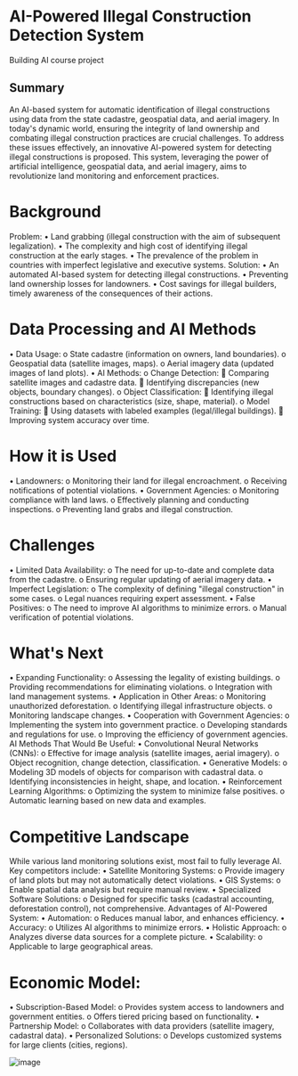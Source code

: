 # AI-Powered Illegal Construction Detection System
Building AI course project

## Summary
An AI-based system for automatic identification of illegal constructions using data from the state cadastre, geospatial data, and aerial imagery. In today's dynamic world, ensuring the integrity of land ownership and combating illegal construction practices are crucial challenges. To address these issues effectively, an innovative AI-powered system for detecting illegal constructions is proposed. This system, leveraging the power of artificial intelligence, geospatial data, and aerial imagery, aims to revolutionize land monitoring and enforcement practices.

# Background
Problem:
•	Land grabbing (illegal construction with the aim of subsequent legalization).
•	The complexity and high cost of identifying illegal construction at the early stages.
•	The prevalence of the problem in countries with imperfect legislative and executive systems.
Solution:
•	An automated AI-based system for detecting illegal constructions.
•	Preventing land ownership losses for landowners.
•	Cost savings for illegal builders, timely awareness of the consequences of their actions.

# Data Processing and AI Methods
•	Data Usage:
o	State cadastre (information on owners, land boundaries).
o	Geospatial data (satellite images, maps).
o	Aerial imagery data (updated images of land plots).
•	AI Methods:
o	Change Detection:
	Comparing satellite images and cadastre data.
	Identifying discrepancies (new objects, boundary changes).
o	Object Classification:
	Identifying illegal constructions based on characteristics (size, shape, material).
o	Model Training:
	Using datasets with labeled examples (legal/illegal buildings).
	Improving system accuracy over time.

# How it is Used
•	Landowners:
o	Monitoring their land for illegal encroachment.
o	Receiving notifications of potential violations.
•	Government Agencies:
o	Monitoring compliance with land laws.
o	Effectively planning and conducting inspections.
o	Preventing land grabs and illegal construction.

# Challenges
•	Limited Data Availability:
o	The need for up-to-date and complete data from the cadastre.
o	Ensuring regular updating of aerial imagery data.
•	Imperfect Legislation:
o	The complexity of defining "illegal construction" in some cases.
o	Legal nuances requiring expert assessment.
•	False Positives:
o	The need to improve AI algorithms to minimize errors.
o	Manual verification of potential violations.

# What's Next
•	Expanding Functionality:
o	Assessing the legality of existing buildings.
o	Providing recommendations for eliminating violations.
o	Integration with land management systems.
•	Application in Other Areas:
o	Monitoring unauthorized deforestation.
o	Identifying illegal infrastructure objects.
o	Monitoring landscape changes.
•	Cooperation with Government Agencies:
o	Implementing the system into government practice.
o	Developing standards and regulations for use.
o	Improving the efficiency of government agencies.
AI Methods That Would Be Useful:
•	Convolutional Neural Networks (CNNs):
o	Effective for image analysis (satellite images, aerial imagery).
o	Object recognition, change detection, classification.
•	Generative Models:
o	Modeling 3D models of objects for comparison with cadastral data.
o	Identifying inconsistencies in height, shape, and location.
•	Reinforcement Learning Algorithms:
o	Optimizing the system to minimize false positives.
o	Automatic learning based on new data and examples.

# Competitive Landscape
While various land monitoring solutions exist, most fail to fully leverage AI. Key competitors include:
•	Satellite Monitoring Systems:
o	Provide imagery of land plots but may not automatically detect violations.
•	GIS Systems:
o	Enable spatial data analysis but require manual review.
•	Specialized Software Solutions:
o	Designed for specific tasks (cadastral accounting, deforestation control), not comprehensive.
Advantages of AI-Powered System:
•	Automation:
o	Reduces manual labor, and enhances efficiency.
•	Accuracy:
o	Utilizes AI algorithms to minimize errors.
•	Holistic Approach:
o	Analyzes diverse data sources for a complete picture.
•	Scalability:
o	Applicable to large geographical areas.

# Economic Model:
•	Subscription-Based Model:
o	Provides system access to landowners and government entities.
o	Offers tiered pricing based on functionality.
•	Partnership Model:
o	Collaborates with data providers (satellite imagery, cadastral data).
•	Personalized Solutions:
o	Develops customized systems for large clients (cities, regions).

![image](https://github.com/seegal07/AI-Powered-Illegal-Construction-Detection-System/assets/111071467/ce878272-233b-47a4-9d9e-62de5f5fcd63)
